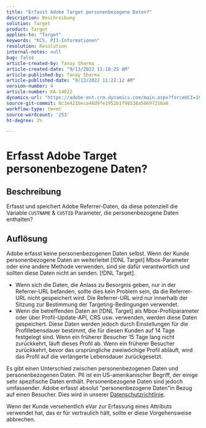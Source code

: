 ```yaml
---
title: "Erfasst Adobe Target personenbezogene Daten?"
description: Beschreibung
solution: Target
product: Target
applies-to: "Target"
keywords: "KCS, PII-Informationen"
resolution: Resolution
internal-notes: null
bug: false
article-created-by: Tanay Sharma .
article-created-date: "9/13/2022 11:18:25 AM"
article-published-by: Tanay Sharma .
article-published-date: "9/13/2022 11:22:12 AM"
version-number: 4
article-number: KA-14022
dynamics-url: "https://adobe-ent.crm.dynamics.com/main.aspx?forceUCI=1&pagetype=entityrecord&etn=knowledgearticle&id=a535a7c3-5533-ed11-9db1-002248086735"
source-git-commit: 0c3e421beca46d9fe1952b1f98538a50697216a0
workflow-type: tm+mt
source-wordcount: '253'
ht-degree: 2%

---
```


# Erfasst Adobe Target personenbezogene Daten?

## Beschreibung

Erfasst und speichert Adobe Referrer-Daten, da diese potenziell die Variable `CUSTNAME` &amp; `CUSTID` Parameter, die personenbezogene Daten enthalten?

## Auflösung




Adobe erfasst keine personenbezogenen Daten selbst. Wenn der Kunde personenbezogene Daten an weiterleitet [!DNL Target] Mbox-Parameter oder eine andere Methode verwenden, sind sie dafür verantwortlich und sollten diese Daten nicht an senden. [!DNL Target].



- Wenn sich die Daten, die Anlass zu Besorgnis geben, nur in der Referrer-URL befanden, sollte dies kein Problem sein, da die Referrer-URL nicht gespeichert wird. Die Referrer-URL wird nur innerhalb der Sitzung zur Bestimmung der Targeting-Bedingungen verwendet.
- Wenn die betreffenden Daten an [!DNL Target] als Mbox-Profilparameter oder über Profil-Update-API, CRS usw. verwenden, werden diese Daten gespeichert. Diese Daten werden jedoch durch Einstellungen für die Profillebensdauer bestimmt, die für diesen Kunden auf 14 Tage festgelegt sind. Wenn ein früherer Besucher 15 Tage lang nicht zurückkehrt, läuft dieses Profil ab. Wenn ein früherer Besucher zurückkehrt, bevor das ursprüngliche zweiwöchige Profil abläuft, wird das Profil auf die verlängerte Lebensdauer zurückgesetzt.


Es gibt einen Unterschied zwischen personenbezogenen Daten und personenbezogenen Daten. PII ist ein US-amerikanischer Begriff, der einige sehr spezifische Daten enthält. Personenbezogene Daten sind jedoch umfassender. Adobe erfasst absolut &quot;personenbezogene Daten&quot;in Bezug auf einen Besucher. Dies wird in unserer [Datenschutzrichtlinie](https://www.adobe.com/de/privacy/experience-cloud.html).



Wenn der Kunde versehentlich eVar zur Erfassung eines Attributs verwendet hat, das er für vertraulich hält, sollte er diese Vorgehensweise abbrechen.
